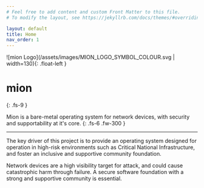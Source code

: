 ```yaml
---
# Feel free to add content and custom Front Matter to this file.
# To modify the layout, see https://jekyllrb.com/docs/themes/#overriding-theme-defaults

layout: default
title: Home
nav_order: 1
---
```


![mion Logo](/assets/images/MION_LOGO_SYMBOL_COLOUR.svg | width=130){: .float-left }
# mion
{: .fs-9 }

Mion is a bare-metal operating system for network devices, with
security and supportability at it's core.
{: .fs-6 .fw-300 }

<!-- [View it on GitHub](https://github.com/APS-Networks/mion)
{: .btn .fs-5 .mb-4 .mb-md-0 }-->

---

The key driver of this project is to provide an operating system designed for 
operation in high-risk environments such as Critical National Infrastructure,
and foster an inclusive and supportive community foundation.

Network devices are a high
visibility target for attack, and could cause catastrophic harm through failure.
A secure software foundation with a strong and supportive community is
essential.



<!-- << HIGH LEVEL GOALS HERE >> 
---------------------------    -->






